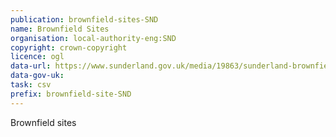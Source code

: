 ```yaml
---
publication: brownfield-sites-SND
name: Brownfield Sites
organisation: local-authority-eng:SND
copyright: crown-copyright
licence: ogl
data-url: https://www.sunderland.gov.uk/media/19863/sunderland-brownfieldregister-2017-12-01-rev1-csv-/CSV/sunderland_brownfieldregister_2017-12-01_rev1_(csv).csv
data-gov-uk: 
task: csv
prefix: brownfield-site-SND
---
```


Brownfield sites

